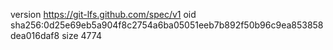 version https://git-lfs.github.com/spec/v1
oid sha256:0d25e69eb5a904f8c2754a6ba05051eeb7b892f50b96c9ea853858dea016daf8
size 4774
